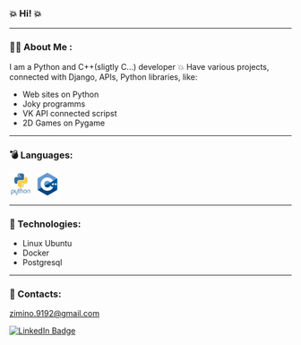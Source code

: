 ### :boom: Hi! :boom:


---


### :man_technologist: About Me :
I am a Python and C++(sligtly C...) developer
:boom: Have various projects, connected with Django, APIs, Python libraries, like:
* Web sites on Python 
* Joky programms
* VK API connected scripst
* 2D Games on Pygame



---

### :bomb: Languages:

<img src="https://raw.githubusercontent.com/devicons/devicon/1119b9f84c0290e0f0b38982099a2bd027a48bf1/icons/python/python-original-wordmark.svg" title="Python" alt="Python" width="40" height="40"/>&nbsp; <img src="https://raw.githubusercontent.com/devicons/devicon/1119b9f84c0290e0f0b38982099a2bd027a48bf1/icons/cplusplus/cplusplus-original.svg" title="Python" alt="Python" width="40" height="40"/>&nbsp;

---
### :floppy_disk: Technologies:

* Linux Ubuntu 
* Docker 
* Postgresql 



---

### :speech_balloon: Contacts:
zimino.9192@gmail.com

<div id="badges">
  <a href="https://vk.com/zim1no">
     <img src="https://img.shields.io/badge/VK-blue?logo=VK&logoColor=white" alt="LinkedIn Badge"/>
  </a>
</div>
